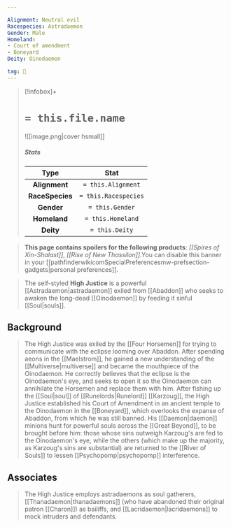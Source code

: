 ```yaml
---

Alignment: Neutral evil
Racespecies: Astradaemon
Gender: Male
Homeland:
- Court of amendment
- Boneyard
Deity: Oinodaemon

tag: 👤️
---
```


> [!infobox]+
> #  `= this.file.name`
> ![[image.png|cover hsmall]]
> ##### Stats
> Type | Stat |
> :---: |:---:|
> **Alignment** | `= this.Alignment` |
> **RaceSpecies** | `= this.Racespecies` |
> **Gender** | `= this.Gender` |
> **Homeland** | `= this.Homeland` |
> **Deity** | `= this.Deity` |



> **This page contains spoilers for the following products**: *[[Spires of Xin-Shalast]]*, *[[Rise of New Thassilon]]*.You can disable this banner in your [[pathfinderwikicomSpecialPreferencesmw-prefsection-gadgets|personal preferences]].


> The self-styled **High Justice** is a powerful [[Astradaemon|astradaemon]] exiled from [[Abaddon]] who seeks to awaken the long-dead [[Oinodaemon]] by feeding it sinful [[Soul|souls]].


## Background

> The High Justice was exiled by the [[Four Horsemen]] for trying to communicate with the eclipse looming over Abaddon. After spending aeons in the [[Maelstrom]], he gained a new understanding of the [[Multiverse|multiverse]] and became the mouthpiece of the Oinodaemon. He correctly believes that the eclipse is the Oinodaemon's eye, and seeks to open it so the Oinodaemon can annihilate the Horsemen and replace them with him.
> After fishing up the [[Soul|soul]] of [[Runelords|Runelord]] [[Karzoug]], the High Justice established his Court of Amendment in an ancient temple to the Oinodaemon in the [[Boneyard]], which overlooks the expanse of Abaddon, from which he was still banned. His [[Daemon|daemon]] minions hunt for powerful souls across the [[Great Beyond]], to be brought before him: those whose sins outweigh Karzoug's are fed to the Oinodaemon's eye, while the others (which make up the majority, as Karzoug's sins are substantial) are returned to the [[River of Souls]] to lessen [[Psychopomp|psychopomp]] interference.


## Associates

> The High Justice employs astradaemons as soul gatherers, [[Thanadaemon|thanadaemons]] (who have abandoned their original patron [[Charon]]) as bailiffs, and [[Lacridaemon|lacridaemons]] to mock intruders and defendants.







